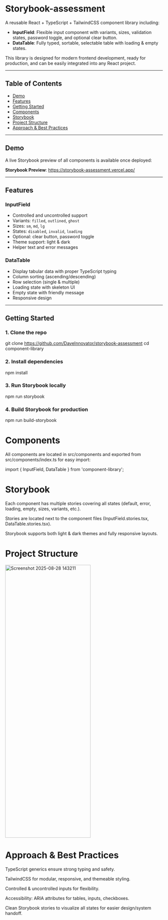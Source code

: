 # Storybook-assessment
A reusable React + TypeScript + TailwindCSS component library including:

- **InputField**: Flexible input component with variants, sizes, validation states, password toggle, and optional clear button.
- **DataTable**: Fully typed, sortable, selectable table with loading & empty states.

This library is designed for modern frontend development, ready for production, and can be easily integrated into any React project.

---

## Table of Contents

- [Demo](#demo)
- [Features](#features)
- [Getting Started](#getting-started)
- [Components](#components)
- [Storybook](#storybook)
- [Project Structure](#project-structure)
- [Approach & Best Practices](#approach--best-practices)

---

## Demo

A live Storybook preview of all components is available once deployed:

**Storybook Preview**: https://storybook-assessment.vercel.app/

---

## Features

### InputField
- Controlled and uncontrolled support
- Variants: `filled`, `outlined`, `ghost`
- Sizes: `sm`, `md`, `lg`
- States: `disabled`, `invalid`, `loading`
- Optional: clear button, password toggle
- Theme support: light & dark
- Helper text and error messages

### DataTable
- Display tabular data with proper TypeScript typing
- Column sorting (ascending/descending)
- Row selection (single & multiple)
- Loading state with skeleton UI
- Empty state with friendly message
- Responsive design

---

## Getting Started

### 1. Clone the repo

git clone <https://github.com/DaveInnovator/storybook-assessment>
cd component-library
### 2. Install dependencies
npm install

### 3. Run Storybook locally
npm run storybook

### 4. Build Storybook for production
npm run build-storybook

# Components

All components are located in src/components and exported from src/components/index.ts for easy import:

import { InputField, DataTable } from 'component-library';

# Storybook

Each component has multiple stories covering all states (default, error, loading, empty, sizes, variants, etc.).

Stories are located next to the component files (InputField.stories.tsx, DataTable.stories.tsx).

Storybook supports both light & dark themes and fully responsive layouts.

# Project Structure
<img width="273" height="872" alt="Screenshot 2025-08-28 143211" src="https://github.com/user-attachments/assets/09f65897-3670-4a7b-9b35-280e495b4a35" />

# Approach & Best Practices

TypeScript generics ensure strong typing and safety.

TailwindCSS for modular, responsive, and themeable styling.

Controlled & uncontrolled inputs for flexibility.

Accessibility: ARIA attributes for tables, inputs, checkboxes.

Clean Storybook stories to visualize all states for easier design/system handoff.


